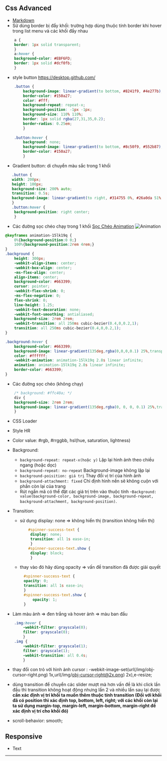
##  Css Advanced
- [Markdown](https://github.com/adam-p/markdown-here/wiki/Markdown-Cheatsheet)
- Sử dùng border bị đẩy khối: trường hợp dùng thuộc tính border khi hover trong list menu và các khối đẩy nhau
```css
    a {
    border: 1px solid transparent;
    }
    a:hover {
    background-color: #EBF6FD;
    border: 1px solid #dcf0fb;
    }
 ```
- style button https://desktop.github.com/
``` css
    .button {
        background-image: linear-gradient(to bottom, #8241f9, #4e277b);
        border-color: #150a27;
        color: #fff;
        background-repeat: repeat-x;
        background-position: -1px -1px;
        background-size: 110% 110%;
        border: 1px solid rgba(27,31,35,0.2);
        border-radius: 0.25em;
        }
    
    .button:hover {
        background: none;
        background-image: linear-gradient(to bottom, #8c50f9, #552b87);
        border-color: #150a27;
        }
```
- Gradient button: di chuyển màu sắc trong 1 khối
```css
   .button {
   width: 200px;
   height: 100px;
   background-size: 200% auto;
   transition: 0.5s;
   background-image: linear-gradient(to right, #314755 0%, #26a0da 51%, #314755 100%)
   }
   .button:hover { 
    background-position: right center; 
    }
```
- Các đường sọc chéo chạy trong 1 khối
[Sọc Chéo Animation](https://codepen.io/KingkongVN99/pen/PoYNJPZ)
![Animation](https://raw.githubusercontent.com/Dinhtien1102/Fontend_Developer/master/img/animation.PNG)
``` css
@keyframes animation-15lk19q {
    0%{background-position:0 0;}
    100%{background-position:2rem 4rem;}
}
.background {
    height: 300px;
    -webkit-align-items: center;
    -webkit-box-align: center;
    -ms-flex-align: center;
    align-items: center;
    background-color: #663399;
    cursor: pointer;
    -webkit-flex-shrink: 0;
    -ms-flex-negative: 0;
    flex-shrink: 0;
    line-height: 1.25;
    -webkit-text-decoration: none;
    -webkit-font-smoothing: antialiased;
    background-size: 2rem 2rem;
    -webkit-transition: all 250ms cubic-bezier(0.4,0,0.2,1);
    transition: all 250ms cubic-bezier(0.4,0,0.2,1);
}

.background:hover {
    background-color: #663399;
    background-image: linear-gradient(135deg,rgba(0,0,0,0.1) 25%,transparent 25%,transparent 50%,rgba(0,0,0,0.1) 50%,rgba(0,0,0,0.1) 75%,transparent 75%,transparent);
    color: #ffffff;
    -webkit-animation: animation-15lk19q 2.8s linear infinite;
    animation: animation-15lk19q 2.8s linear infinite;
    border-color: #663399;
}
```
- Các đường sọc chéo (không chạy)
```css
    /* background: #ffc40a; */
    div {
    background-size: 2rem 2rem;
    background-image: linear-gradient(135deg,rgba(0, 0, 0, 0.1) 25%,transparent 25%,#ff161600 50%,rgba(0,0,0,0.1) 50%,rgba(0,0,0,0.1) 75%,transparent 75%,transparent);
    }
```
+ CSS Loader

+ Style HR

+ Color value: #rgb, #rrggbb, hsl(hue, saturation, lightness)

+ Background:
   - `background-repeat: repeat-x(hoặc y)` Lặp lại hình ảnh theo chiều ngang (hoặc dọc) 
   - `background-repeat: no-repeat` Background-image không lặp lại 
   - `background-poisition: giá trị` Thay đổi vị trí của hình ảnh 
   - `background-attachment: fixed` Chỉ định hình nền sẽ không cuộn với phần còn lại của trang
   - Rút ngắn mã có thể đặt các giá trị trên vào thuộc tính 
        -`Background: value(background-color, background-image, background-repeat, background-attachment, background-position)`.
      
      
 + Transition: 
    - sử dụng display: none => không hiển thị (transition không hiển thị)
    ```css 
           #spinner-success-text {
            display: none;
            transition: all 1s ease-in;
            }
           #spinner-success-text.show {
            display: block;
            }
     ```
     - thay vào đó hãy dùng opacity => vấn đề transition đã được giải quyết
     ``` css
          #spinner-success-text {
          opacity: 0;
          transition: all 1s ease-in;
          }
          #spinner-success-text.show {
              opacity: 1;
          }
      ```
+ Làm màu ảnh => đen trắng và hover ảnh => màu ban đầu
``` css
    .img:hover {
        -webkit-filter: grayscale(0);
        filter: grayscale(0);
        }
    .img {
        -webkit-filter: grayscale(1);
        filter: grayscale(1);
        -webkit-transition: all 0.4s;
        }
 ```

+ thay đổi con trỏ với hình ảnh
cursor : -webkit-image-set(url(/img/obj-cursor-right.png) 1x,url(/img/obj-cursor-right@2x.png) 2x),e-resize;

+ dùng transition để chuyển các slider mượt mà hơn vấn đề là khi click lần đầu thì transition không hoạt động nhưng lần 2 và nhiều         lần sau lại được **cần xác định vị trí khối ta muốn thêm thuộc tính transition (Đối với khối đã có position thì xác định top, bottom, left, right; với các khối còn lại ta sử dụng margin-top, margin-left, margin-bottom, margin-right để xác định vị trí cho khối đó)**
+ scroll-behavior: smooth;  
## Responsive
  + Text
*** 
